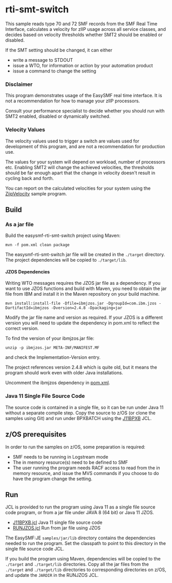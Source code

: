 # rti-smt-switch

This sample reads type 70 and 72 SMF records from the SMF Real Time Interface, 
calculates a velocity for zIIP usage across all service classes, and decides
based on velocity thresholds whether SMT2 should be enabled or disabled.

If the SMT setting should be changed, it can either
- write a message to STDOUT
- issue a WTO, for information or action by your automation product
- issue a command to change the setting

### Disclaimer

 This program demonstrates usage of the EasySMF real time 
 interface. It is not a recommendation for how to manage your zIIP 
 processors.
 
 Consult your performance specialist to decide whether you should
 run with SMT2 enabled, disabled or dynamically switched.

### Velocity Values

The velocity values used to trigger a switch are values used for development of this program, and are 
not a recommendation for production use.

The values for your system will depend on workload, number of processors etc. Enabling SMT2 will change the achieved velocities, the thresholds should be far enough apart that the change in velocity doesn't result in cycling back and forth.

You can report on the calculated velocities for your system using the [ZiipVelocity](./src/main/java/com/smfreports/sample/ZiipVelocity.java) sample program.

## Build

### As a jar file

Build the easysmf-rti-smt-switch project using Maven:

```
mvn -f pom.xml clean package
```

The easysmf-rti-smt-switch jar file will be created in the ```./target``` directory. The project dependencies will be copied to ```./target/lib```.

#### JZOS Dependencies

Writing WTO messages requires the JZOS jar file as a dependency. If you want to use JZOS functions and build with Maven, you need to obtain the jar file from IBM and install it in the Maven repository on your build machine.

```
mvn install:install-file -Dfile=ibmjzos.jar -DgroupId=com.ibm.jzos -DartifactId=ibmjzos -Dversion=2.4.8 -Dpackaging=jar
```

Modify the jar file name and version as required. If your JZOS is a different version you will need to update the dependency in pom.xml to reflect the correct version.

To find the version of your ibmjzos.jar file:
```
unzip -p ibmjzos.jar META-INF/MANIFEST.MF
```
and check the Implementation-Version entry.

The project references version 2.4.8 which is quite old, but it means the program should work even with older Java installations.

Uncomment the ibmjzos dependency in [pom.xml](./pom.xml).

### Java 11 Single File Source Code

The source code is contained in a single file, so it can be run under Java 11 without a separate compile step. Copy the source to z/OS (or clone the samples using Git) and run under BPXBATCH using the [J11BPXB](./JCL/J11BPXB.jcl) JCL.

## z/OS prerequisites

In order to run the samples on z/OS, some preparation is required:

- SMF needs to be running in Logstream mode
- The in memory resource(s) need to be defined to SMF
- The user running the program needs RACF access to read from the in memory resource, and issue the MVS commands if you choose to do have the program change the setting.

## Run

JCL is provided to run the program using Java 11 as a single file source code program, 
or from a jar file under JAVA 8 (64 bit) or Java 11 JZOS.

* [J11BPXB.jcl](./JCL/J11BPXB.jcl) Java 11 single file source code
* [RUNJZOS.jcl](./JCL/RUNJZOS.jcl) Run from jar file using JZOS

The EasySMF:JE ```samples/jar/lib``` directory contains the dependencies needed to run the 
program. Set the classpath to point to this directory in the single file source code JCL.

If you build the program using Maven, dependencies will be copied to the ```./target```
and ```./target/lib``` directories.
Copy all the jar files from the ```./target```  and ```./target/lib``` directories to
corresponding directories on z/OS, and update the ```JARDIR``` in the RUNJZOS JCL.

